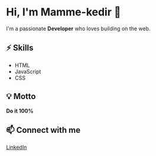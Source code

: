 # Hi, I'm Mamme-kedir 👋

I'm a passionate **Developer** who loves building on the web.

## ⚡ Skills
- HTML
- JavaScript
- CSS

## 💡 Motto
**Do it 100%**

## 📫 Connect with me
[LinkedIn](https://linkedin.com/in/mohammedkedir)
